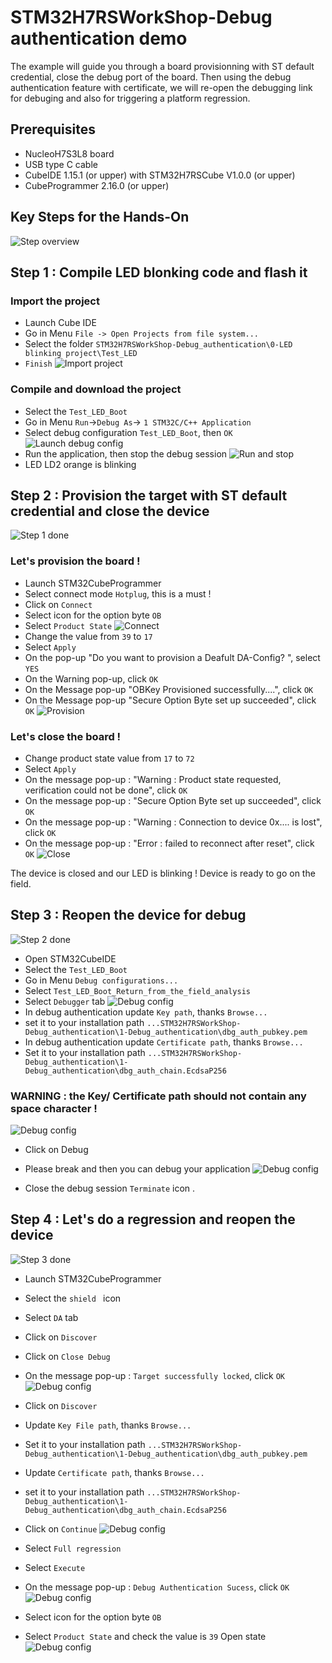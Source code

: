 # STM32H7RSWorkShop-Debug authentication demo


The example will guide you through a board provisionning with ST default credential, close the debug port of the board. Then using the debug authentication feature with certificate, we will re-open the debugging link for debuging and also for triggering a platform regression.  

## Prerequisites

- NucleoH7S3L8 board
- USB type C cable
- CubeIDE 1.15.1 (or upper) with STM32H7RSCube V1.0.0 (or upper)
- CubeProgrammer 2.16.0 (or upper)

## Key Steps for the Hands-On 
  ![Step overview](./img/Step_overview.JPG)
## Step 1 : Compile LED blonking code and flash it
### Import the project 
- Launch Cube IDE
- Go in Menu `File -> Open Projects from file system...`
- Select the folder `STM32H7RSWorkShop-Debug_authentication\0-LED blinking project\Test_LED`
- `Finish`
  ![Import project](./img/import_project.gif)
### Compile and download the project
- Select the `Test_LED_Boot`
- Go in Menu  `Run`->`Debug As`-> `1 STM32C/C++ Application`
- Select debug configuration `Test_LED_Boot`, then `OK`
  ![Launch debug config](./img/compil_download.gif)
- Run the application, then stop the debug session
  ![Run and stop](./img/launch_detach.gif)
- LED LD2 orange is blinking 
## Step 2 : Provision the target with ST default credential and close the device
  ![Step 1 done ](./img/Step1_done.JPG)
### Let's provision the board !
- Launch STM32CubeProgrammer
- Select connect mode `Hotplug`, this is a must !
- Click on `Connect`
- Select icon for the option byte `OB`
- Select `Product State`
  ![Connect ](./img/Cubeprog_connect.gif)
- Change the value from `39` to `17`
- Select  `Apply`
- On the pop-up "Do you want to provision a Deafult DA-Config? ", select `YES`
- On the Warning pop-up, click `OK`
- On the Message pop-up "OBKey Provisioned successfully....", click `OK`
- On the Message pop-up "Secure Option Byte set up succeeded", click `OK`
  ![Provision ](./img/provisionning.gif)
### Let's close the board !
- Change product state value from `17` to `72`
- Select  `Apply`
- On the message pop-up : "Warning : Product state requested, verification could not be done", click `OK` 
- On the message pop-up : "Secure Option Byte set up succeeded", click `OK` 
- On the message pop-up : "Warning : Connection to device 0x.... is lost", click `OK` 
- On the message pop-up : "Error : failed to reconnect after reset", click `OK` 
  ![Close ](./img/close.gif)

The device is closed and our LED is blinking ! Device is ready to go on the field.

## Step 3 : Reopen the device for debug
  ![Step 2 done ](./img/Step2_done.JPG)
- Open STM32CubeIDE
- Select the `Test_LED_Boot`
- Go in Menu  `Debug configurations...`
- Select `Test_LED_Boot_Return_from_the_field_analysis`
- Select  `Debugger` tab
  ![Debug config ](./img/debug_config.gif)
- In debug authentication update `Key path`, thanks `Browse...`
- set it to your installation path  `...STM32H7RSWorkShop-Debug_authentication\1-Debug_authentication\dbg_auth_pubkey.pem`
 - In debug authentication update `Certificate path`, thanks `Browse...`
 - Set it to your installation path
`...STM32H7RSWorkShop-Debug_authentication\1-Debug_authentication\dbg_auth_chain.EcdsaP256 `
### WARNING : the Key/ Certificate path should not contain any space character !
  ![Debug config ](./img/update_key_path.gif)
-  Click on Debug
- Please break and then you can debug your application
  ![Debug config ](./img/debug_on_goin.gif)

- Close the debug session `Terminate` icon
.

## Step 4 : Let's do a regression and reopen the device
  ![Step 3 done ](./img/Step3_done.JPG)
  - Launch STM32CubeProgrammer
  - Select the `shield ` icon
  - Select `DA` tab
  - Click on `Discover`
  - Click on `Close Debug`
  - On the message pop-up : `Target successfully locked`, click `OK`
    ![Debug config ](./img/1rts_Discover.gif)

  - Click on `Discover`
  - Update `Key File path`, thanks `Browse...`
  - Set it to your installation path
  `...STM32H7RSWorkShop-Debug_authentication\1-Debug_authentication\dbg_auth_pubkey.pem`
  - Update `Certificate path`, thanks `Browse...`
  - set it to your installation path
  `...STM32H7RSWorkShop-Debug_authentication\1-Debug_authentication\dbg_auth_chain.EcdsaP256 `
  - Click on `Continue`
      ![Debug config ](./img/check_reopen.gif)
  - Select `Full regression`
  - Select `Execute`
  - On the message pop-up : `Debug Authentication Sucess`, click `OK`
    ![Debug config ](./img/regression_done.gif)
   - Select icon for the option byte `OB`
   - Select `Product State` and check the value is `39` Open state
    ![Debug config ](./img/check_reopen.gif)    



